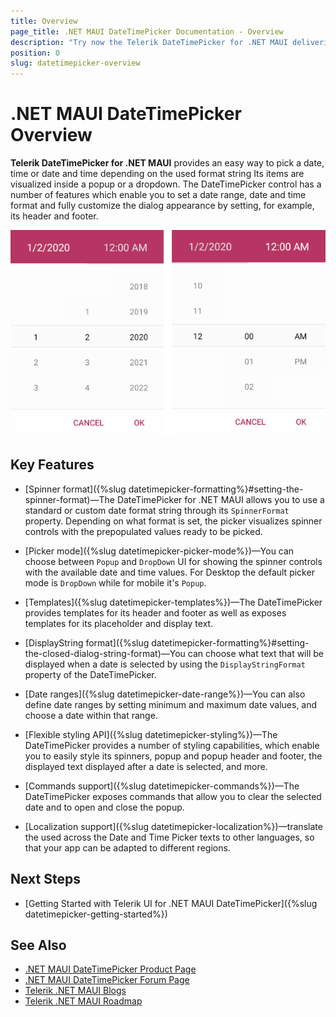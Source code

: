 ```yaml
---
title: Overview
page_title: .NET MAUI DateTimePicker Documentation - Overview
description: "Try now the Telerik DateTimePicker for .NET MAUI delivering a set of options for selecting dates."
position: 0
slug: datetimepicker-overview
---
```


# .NET MAUI DateTimePicker Overview

**Telerik DateTimePicker for .NET MAUI** provides an easy way to pick a date, time or date and time depending on the used format string Its items are visualized inside a popup or a dropdown. The DateTimePicker control has a number of features which enable you to set a date range, date and time format and fully customize the dialog appearance by setting, for example, its header and footer.  

![DateTime Picker Overview](images/datetime_picker_overview.png)

## Key Features

* [Spinner format]({%slug datetimepicker-formatting%}#setting-the-spinner-format)&mdash;The DateTimePicker for .NET MAUI allows you to use a standard or custom date format string through its `SpinnerFormat` property. Depending on what format is set, the picker visualizes spinner controls with the prepopulated values ready to be picked.

* [Picker mode]({%slug datetimepicker-picker-mode%})&mdash;You can choose between `Popup` and `DropDown` UI for showing the spinner controls with the available date and time values. For Desktop the default picker mode is `DropDown` while for mobile it's `Popup`.

* [Templates]({%slug datetimepicker-templates%})&mdash;The DateTimePicker provides templates for its header and footer as well as exposes templates for its placeholder and display text.

* [DisplayString format]({%slug datetimepicker-formatting%}#setting-the-closed-dialog-string-format)&mdash;You can choose what text that will be displayed when a date is selected by using the `DisplayStringFormat` property of the DateTimePicker.

* [Date ranges]({%slug datetimepicker-date-range%})&mdash;You can also define date ranges by setting minimum and maximum date values, and choose a date within that range.

* [Flexible styling API]({%slug datetimepicker-styling%})&mdash;The DateTimePicker provides a number of styling capabilities, which enable you to easily style its spinners, popup and popup header and footer, the displayed text displayed after a date is selected, and more.

* [Commands support]({%slug datetimepicker-commands%})&mdash;The DateTimePicker exposes commands that allow you to clear the selected date and to open and close the popup.

* [Localization support]({%slug datetimepicker-localization%})&mdash;translate the used across the Date and Time Picker texts to other languages, so that your app can be adapted to different regions.

## Next Steps

- [Getting Started with Telerik UI for .NET MAUI DateTimePicker]({%slug datetimepicker-getting-started%})

## See Also

- [.NET MAUI DateTimePicker Product Page](https://www.telerik.com/maui-ui/datetimepicker)
- [.NET MAUI DateTimePicker Forum Page](https://www.telerik.com/forums/maui?tagId=1918)
- [Telerik .NET MAUI Blogs](https://www.telerik.com/blogs/mobile-net-maui)
- [Telerik .NET MAUI Roadmap](https://www.telerik.com/support/whats-new/maui-ui/roadmap)
